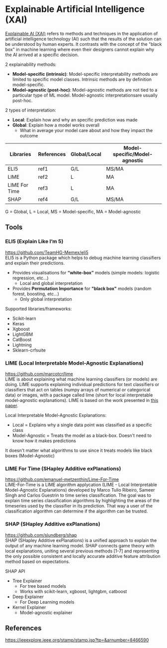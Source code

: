 # Explainable Artificial Intelligence (XAI) 

[Explainable AI (XAI)](https://en.wikipedia.org/wiki/Explainable_artificial_intelligence) refers to methods and techniques in the application of artificial intelligence technology (AI) such that the results of the solution can be understood by human experts. It contrasts with the concept of the "black box" in machine learning where even their designers cannot explain why the AI arrived at a specific decision.

2 explainability methods:
- **Model-specific (intrinsic)**: Model-specific interpretability methods are limited to specific model classes. Intrinsic methods are by definition model-specific.
- **Model-agnostic (post-hoc)**: Model-agnostic methods are not tied to a particular type of ML model. Model-agnostic interpretationsare usually post-hoc. 

2 types of interpretation:
- **Local**: Explain how and why an specific prediction was made
- **Global**: Explain how a model works overall
  - What in average your model care about and how they impact the outcome
                                                  
| Libraries       | References             | Global/Local  | Model-specific/Model-agnostic  |
| --------------- | ---------------------- | ------------- | -------------------------------|
| ELI5            | ref1                   | G/L           | MS/MA                          |
| LIME            | ref2                   | L             | MA                             |
| LIME For Time   | ref3                   | L             | MA                             |
| SHAP            | ref4                   | G/L           | MS/MA                          |

G = Global, L = Local, MS = Model-specific, MA = Model-agnostic

## Tools

### ELI5 (Explain Like I’m 5)
https://github.com/TeamHG-Memex/eli5  
ELI5 is a Python package which helps to debug machine learning classifiers and explain their predictions.
- Provides visualisations for **“white-box”** models (simple models: logistic regression, etc...) 
  - Local and global interpretation
- Provides **Permutation Importance** for **"black box"** models (random forest, boosting, etc...)
  - Only global interpretation

Supported libraries/frameworks: 
- Scikit-learn
- Keras
- Xgboost
- LightGBM
- CatBoost
- Lightning
- Sklearn-crfsuite

### LIME (Local Interpretable Model-Agnostic Explanations)
https://github.com/marcotcr/lime  
LIME is about explaining what machine learning classifiers (or models) are doing. LIME supports explaining individual predictions for text classifiers or classifiers that act on tables (numpy arrays of numerical or categorical data) or images, with a package called lime (short for local interpretable model-agnostic explanations). LIME is based on the work presented in [this paper](https://arxiv.org/abs/1602.04938).

Local Interpretable Model-Agnostic Explanations:
- Local = Explains why a single data point was classified as a specific class
- Model-Agnostic = Treats the model as a black-box. Doesn't need to know how it makes predictions

It doesn't matter what algorithms to use since it treats models like black boxes (Model-Agnostic)

### LIME For Time (SHapley Additive exPlanations)
https://github.com/emanuel-metzenthin/Lime-For-Time  
LIME-For-Time is a LIME algorithm applycation (LIME - Local Interpretable Model-Agnostic Explanations) developed by Marco Tulio Ribeiro, Sameer Singh and Carlos Guestrin to time series classification. The goal was to explain time series classification algorithms by highlighting the areas of the timeseries used by the classifier in its prediction. That way a user of the classification algorithm can determine if the algorithm can be trusted.

### SHAP (SHapley Additive exPlanations)
https://github.com/slundberg/shap  
SHAP (SHapley Additive exPlanations) is a unified approach to explain the output of any machine learning model. SHAP connects game theory with local explanations, uniting several previous methods [1-7] and representing the only possible consistent and locally accurate additive feature attribution method based on expectations.

SHAP API
- Tree Explainer
  - For tree based models
  - Works with scikit-learn, xgboost, lightgbm, catboost
- Deep Explainer
  - For Deep Learning models
- Kernel Explainer
  - Model-agnostic explainer

## References
https://ieeexplore.ieee.org/stamp/stamp.jsp?tp=&arnumber=8466590

